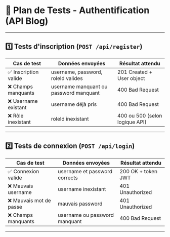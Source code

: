 # 📄 Plan de Tests - Authentification (API Blog)

---

## 1️⃣ Tests d'inscription (`POST /api/register`)

| Cas de test           | Données envoyées                       | Résultat attendu               |
| --------------------- | -------------------------------------- | ------------------------------ |
| ✅ Inscription valide | username, password, roleId valides     | 201 Created + User object      |
| ❌ Champs manquants   | username manquant ou password manquant | 400 Bad Request                |
| ❌ Username existant  | username déjà pris                     | 400 Bad Request                |
| ❌ Rôle inexistant    | roleId inexistant                      | 400 ou 500 (selon logique API) |

---

## 2️⃣ Tests de connexion (`POST /api/login`)

| Cas de test             | Données envoyées              | Résultat attendu   |
| ----------------------- | ----------------------------- | ------------------ |
| ✅ Connexion valide     | username et password corrects | 200 OK + token JWT |
| ❌ Mauvais username     | username inexistant           | 401 Unauthorized   |
| ❌ Mauvais mot de passe | mauvais password              | 401 Unauthorized   |
| ❌ Champs manquants     | username ou password manquant | 400 Bad Request    |

---
